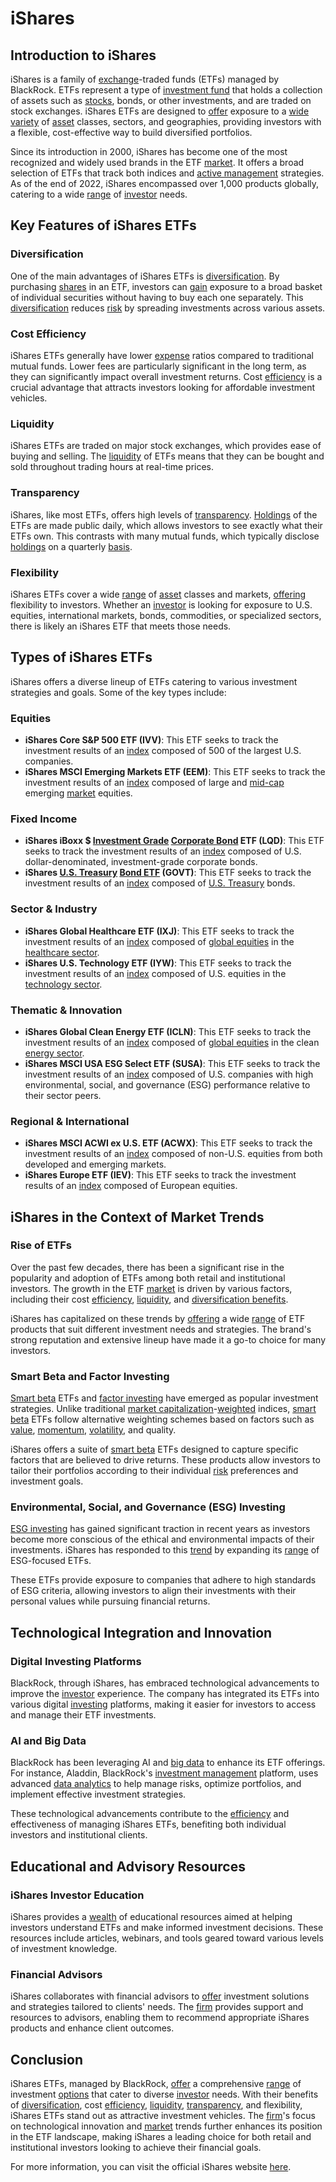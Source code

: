 # iShares

## Introduction to iShares

iShares is a family of [exchange](../e/exchange.md)-traded funds (ETFs) managed by BlackRock. ETFs represent a type of [investment fund](../i/investment_fund.md) that holds a collection of assets such as [stocks](../s/stock.md), bonds, or other investments, and are traded on stock exchanges. iShares ETFs are designed to [offer](../o/offer.md) exposure to a [wide variety](../w/wide_variety.md) of [asset](../a/asset.md) classes, sectors, and geographies, providing investors with a flexible, cost-effective way to build diversified portfolios.

Since its introduction in 2000, iShares has become one of the most recognized and widely used brands in the ETF [market](../m/market.md). It offers a broad selection of ETFs that track both indices and [active management](../a/active_management.md) strategies. As of the end of 2022, iShares encompassed over 1,000 products globally, catering to a wide [range](../r/range.md) of [investor](../i/investor.md) needs.

## Key Features of iShares ETFs

### Diversification

One of the main advantages of iShares ETFs is [diversification](../d/diversification.md). By purchasing [shares](../s/shares.md) in an ETF, investors can [gain](../g/gain.md) exposure to a broad basket of individual securities without having to buy each one separately. This [diversification](../d/diversification.md) reduces [risk](../r/risk.md) by spreading investments across various assets.

### Cost Efficiency

iShares ETFs generally have lower [expense](../e/expense.md) ratios compared to traditional mutual funds. Lower fees are particularly significant in the long term, as they can significantly impact overall investment returns. Cost [efficiency](../e/efficiency.md) is a crucial advantage that attracts investors looking for affordable investment vehicles.

### Liquidity

iShares ETFs are traded on major stock exchanges, which provides ease of buying and selling. The [liquidity](../l/liquidity.md) of ETFs means that they can be bought and sold throughout trading hours at real-time prices.

### Transparency

iShares, like most ETFs, offers high levels of [transparency](../t/transparency.md). [Holdings](../h/holdings.md) of the ETFs are made public daily, which allows investors to see exactly what their ETFs own. This contrasts with many mutual funds, which typically disclose [holdings](../h/holdings.md) on a quarterly [basis](../b/basis.md).

### Flexibility

iShares ETFs cover a wide [range](../r/range.md) of [asset](../a/asset.md) classes and markets, [offering](../o/offering.md) flexibility to investors. Whether an [investor](../i/investor.md) is looking for exposure to U.S. equities, international markets, bonds, commodities, or specialized sectors, there is likely an iShares ETF that meets those needs.

## Types of iShares ETFs

iShares offers a diverse lineup of ETFs catering to various investment strategies and goals. Some of the key types include:

### Equities

- **iShares Core S&P 500 ETF (IVV)**: This ETF seeks to track the investment results of an [index](../i/index_instrument.md) composed of 500 of the largest U.S. companies.
- **iShares MSCI Emerging Markets ETF (EEM)**: This ETF seeks to track the investment results of an [index](../i/index_instrument.md) composed of large and [mid-cap](../m/mid-cap.md) emerging [market](../m/market.md) equities.

### Fixed Income

- **iShares iBoxx $ [Investment Grade](../i/investment_grade.md) [Corporate Bond](../c/corporate_bond.md) ETF (LQD)**: This ETF seeks to track the investment results of an [index](../i/index_instrument.md) composed of U.S. dollar-denominated, investment-grade corporate bonds.
- **iShares [U.S. Treasury](../u/u.s._treasury.md) [Bond ETF](../b/bond_etf.md) (GOVT)**: This ETF seeks to track the investment results of an [index](../i/index_instrument.md) composed of [U.S. Treasury](../u/u.s._treasury.md) bonds.

### Sector & Industry

- **iShares Global Healthcare ETF (IXJ)**: This ETF seeks to track the investment results of an [index](../i/index_instrument.md) composed of [global equities](../g/global_equities.md) in the [healthcare sector](../h/healthcare_sector.md).
- **iShares U.S. Technology ETF (IYW)**: This ETF seeks to track the investment results of an [index](../i/index_instrument.md) composed of U.S. equities in the [technology sector](../t/technology_sector.md).

### Thematic & Innovation

- **iShares Global Clean Energy ETF (ICLN)**: This ETF seeks to track the investment results of an [index](../i/index_instrument.md) composed of [global equities](../g/global_equities.md) in the clean [energy sector](../e/energy_sector.md).
- **iShares MSCI USA ESG Select ETF (SUSA)**: This ETF seeks to track the investment results of an [index](../i/index_instrument.md) composed of U.S. companies with high environmental, social, and governance (ESG) performance relative to their sector peers.

### Regional & International

- **iShares MSCI ACWI ex U.S. ETF (ACWX)**: This ETF seeks to track the investment results of an [index](../i/index_instrument.md) composed of non-U.S. equities from both developed and emerging markets.
- **iShares Europe ETF (IEV)**: This ETF seeks to track the investment results of an [index](../i/index_instrument.md) composed of European equities.

## iShares in the Context of Market Trends

### Rise of ETFs

Over the past few decades, there has been a significant rise in the popularity and adoption of ETFs among both retail and institutional investors. The growth in the ETF [market](../m/market.md) is driven by various factors, including their cost [efficiency](../e/efficiency.md), [liquidity](../l/liquidity.md), and [diversification benefits](../d/diversification_benefits.md).

iShares has capitalized on these trends by [offering](../o/offering.md) a wide [range](../r/range.md) of ETF products that suit different investment needs and strategies. The brand's strong reputation and extensive lineup have made it a go-to choice for many investors.

### Smart Beta and Factor Investing

[Smart beta](../s/smart_beta.md) ETFs and [factor investing](../f/factor_investing.md) have emerged as popular investment strategies. Unlike traditional [market capitalization](../m/market_capitalization.md)-[weighted](../w/weighted.md) indices, [smart beta](../s/smart_beta.md) ETFs follow alternative weighting schemes based on factors such as [value](../v/value.md), [momentum](../m/momentum.md), [volatility](../v/volatility.md), and quality.

iShares offers a suite of [smart beta](../s/smart_beta.md) ETFs designed to capture specific factors that are believed to drive returns. These products allow investors to tailor their portfolios according to their individual [risk](../r/risk.md) preferences and investment goals.

### Environmental, Social, and Governance (ESG) Investing

[ESG investing](../e/esg_investing.md) has gained significant traction in recent years as investors become more conscious of the ethical and environmental impacts of their investments. iShares has responded to this [trend](../t/trend.md) by expanding its [range](../r/range.md) of ESG-focused ETFs.

These ETFs provide exposure to companies that adhere to high standards of ESG criteria, allowing investors to align their investments with their personal values while pursuing financial returns.

## Technological Integration and Innovation

### Digital Investing Platforms

BlackRock, through iShares, has embraced technological advancements to improve the [investor](../i/investor.md) experience. The company has integrated its ETFs into various digital [investing](../i/investing.md) platforms, making it easier for investors to access and manage their ETF investments.

### AI and Big Data

BlackRock has been leveraging AI and [big data](../b/big_data_in_trading.md) to enhance its ETF offerings. For instance, Aladdin, BlackRock's [investment management](../i/investment_management.md) platform, uses advanced [data analytics](../d/data_analytics.md) to help manage risks, optimize portfolios, and implement effective investment strategies.

These technological advancements contribute to the [efficiency](../e/efficiency.md) and effectiveness of managing iShares ETFs, benefiting both individual investors and institutional clients.

## Educational and Advisory Resources

### iShares Investor Education

iShares provides a [wealth](../w/wealth.md) of educational resources aimed at helping investors understand ETFs and make informed investment decisions. These resources include articles, webinars, and tools geared toward various levels of investment knowledge.

### Financial Advisors

iShares collaborates with financial advisors to [offer](../o/offer.md) investment solutions and strategies tailored to clients' needs. The [firm](../f/firm.md) provides support and resources to advisors, enabling them to recommend appropriate iShares products and enhance client outcomes.

## Conclusion

iShares ETFs, managed by BlackRock, [offer](../o/offer.md) a comprehensive [range](../r/range.md) of investment [options](../o/options.md) that cater to diverse [investor](../i/investor.md) needs. With their benefits of [diversification](../d/diversification.md), cost [efficiency](../e/efficiency.md), [liquidity](../l/liquidity.md), [transparency](../t/transparency.md), and flexibility, iShares ETFs stand out as attractive investment vehicles. The [firm](../f/firm.md)'s focus on technological innovation and [market](../m/market.md) trends further enhances its position in the ETF landscape, making iShares a leading choice for both retail and institutional investors looking to achieve their financial goals.

For more information, you can visit the official iShares website [here](https://www.ishares.com).

